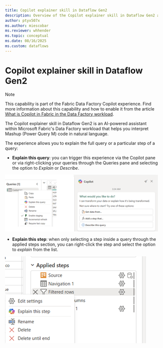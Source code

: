 ```yaml
---
title: Copilot explainer skill in Dataflow Gen2
description: Overview of the Copilot explainer skill in Dataflow Gen2 and its different entry points and use cases
author: ptyx507x
ms.author: miescobar
ms.reviewer: whhender
ms.topic: conceptual
ms.date: 08/16/2025
ms.custom: dataflows
---
```

# Copilot explainer skill in Dataflow Gen2

>[!NOTE]
>This capability is part of the Fabric Data Factory Copilot experience. Find more information about this capability and how to enable it from the article [What is Copilot in Fabric in the Data Factory workload](copilot-fabric-data-factory.md).

The Copilot explainer skill in Dataflow Gen2 is an AI-powered assistant within Microsoft Fabric's Data Factory workload that helps you interpret Mashup (Power Query M) code in natural language.

The experience allows you to explain the full query or a particular step of a query:

* **Explain this query**: you can trigger this experience via the Copilot pane or via right-clicking your queries through the Queries pane and selecting the option to *Explain* or *Describe*.

![Screenshot showcasing entry points in the Dataflow Gen2 user interface for Queries and Copilot pane to trigger the copilot explain experience.](media/dataflow-gen2-copilot-explain/explain-query.png)

* **Explain this step**: when only selecting a step inside a query through the applied steps section, you can right-click the step and select the option to *explain* from the list. 

![Screenshot of the right-click context menu for a step showing the entry for the Copilot explain this query experience.](media/dataflow-gen2-copilot-explain/explain-step.png)

